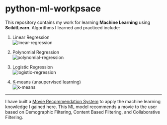 # python-ml-workpsace

This repository contains my work for learning **Machine Learning** using **ScikitLearn**. Algorithms I learned and practiced include: 
1. Linear Regression    
![linear-regression](https://user-images.githubusercontent.com/60623502/183565944-654a71bd-8bdb-4bcf-b901-2d68469c305d.png)

1. Polynomial Regression    
![polynomial-regression](https://user-images.githubusercontent.com/60623502/183566001-befa14ae-5e9b-4f35-8784-62e4698b840e.png)

1. Logistic Regression    
![logistic-regression](https://user-images.githubusercontent.com/60623502/183566037-e87570bd-6d18-4296-8704-2733bd2e8407.png)

1. K-means (unsupervised learning)    
![k-means](https://user-images.githubusercontent.com/60623502/183565755-78253119-9e0c-4c39-baaf-59b8d6a32a7a.png)

---

I have built a [Movie Recommendation System](https://github.com/iriskimm/movie-recommendation) to apply the machine learning knowledge I gained here. This ML model recommends a movie to the user based on Demographic Filtering, Content Based Filtering, and Collaborative Filtering.
